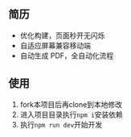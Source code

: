 ## 简历
- 优化构建，页面秒开无闪烁
- 自适应屏幕兼容移动端
- 自动生成 PDF，全自动化流程

## 使用
1. fork本项目后再clone到本地修改
2. 进入项目目录执行`npm i`安装依赖
3. 执行`npm run dev`开始开发
